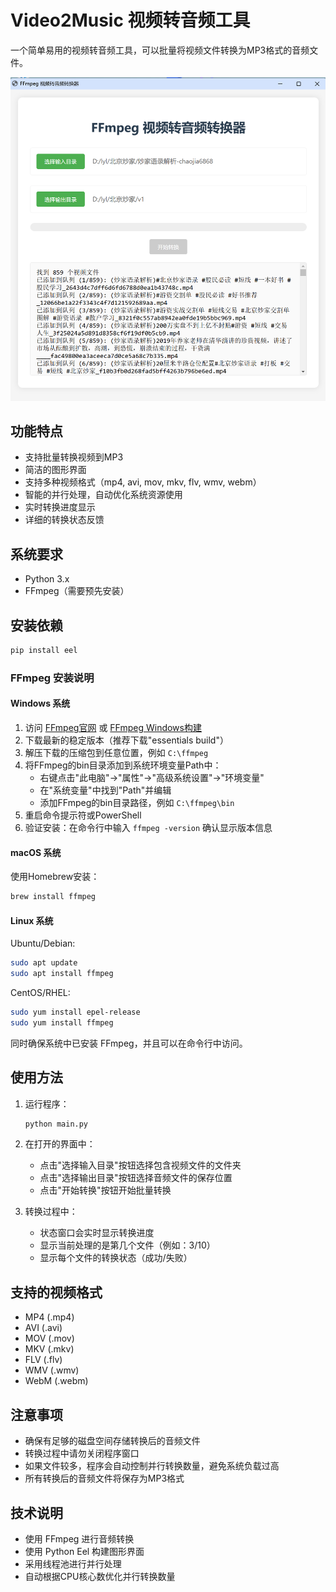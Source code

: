 # Video2Music 视频转音频工具

一个简单易用的视频转音频工具，可以批量将视频文件转换为MP3格式的音频文件。

![image](https://github.com/Wing-Li/video2music/blob/main/res/screenshot.png)


## 功能特点

- 支持批量转换视频到MP3
- 简洁的图形界面
- 支持多种视频格式（mp4, avi, mov, mkv, flv, wmv, webm）
- 智能的并行处理，自动优化系统资源使用
- 实时转换进度显示
- 详细的转换状态反馈

## 系统要求

- Python 3.x
- FFmpeg（需要预先安装）

## 安装依赖

```bash
pip install eel
```

### FFmpeg 安装说明

#### Windows 系统
1. 访问 [FFmpeg官网](https://ffmpeg.org/download.html) 或 [FFmpeg Windows构建](https://www.gyan.dev/ffmpeg/builds/)
2. 下载最新的稳定版本（推荐下载"essentials build"）
3. 解压下载的压缩包到任意位置，例如 `C:\ffmpeg`
4. 将FFmpeg的bin目录添加到系统环境变量Path中：
   - 右键点击"此电脑"→"属性"→"高级系统设置"→"环境变量"
   - 在"系统变量"中找到"Path"并编辑
   - 添加FFmpeg的bin目录路径，例如 `C:\ffmpeg\bin`
5. 重启命令提示符或PowerShell
6. 验证安装：在命令行中输入 `ffmpeg -version` 确认显示版本信息

#### macOS 系统
使用Homebrew安装：
```bash
brew install ffmpeg
```

#### Linux 系统
Ubuntu/Debian:
```bash
sudo apt update
sudo apt install ffmpeg
```

CentOS/RHEL:
```bash
sudo yum install epel-release
sudo yum install ffmpeg
```

同时确保系统中已安装 FFmpeg，并且可以在命令行中访问。

## 使用方法

1. 运行程序：
   ```bash
   python main.py
   ```

2. 在打开的界面中：
   - 点击"选择输入目录"按钮选择包含视频文件的文件夹
   - 点击"选择输出目录"按钮选择音频文件的保存位置
   - 点击"开始转换"按钮开始批量转换

3. 转换过程中：
   - 状态窗口会实时显示转换进度
   - 显示当前处理的是第几个文件（例如：3/10）
   - 显示每个文件的转换状态（成功/失败）

## 支持的视频格式

- MP4 (.mp4)
- AVI (.avi)
- MOV (.mov)
- MKV (.mkv)
- FLV (.flv)
- WMV (.wmv)
- WebM (.webm)

## 注意事项

- 确保有足够的磁盘空间存储转换后的音频文件
- 转换过程中请勿关闭程序窗口
- 如果文件较多，程序会自动控制并行转换数量，避免系统负载过高
- 所有转换后的音频文件将保存为MP3格式

## 技术说明

- 使用 FFmpeg 进行音频转换
- 使用 Python Eel 构建图形界面
- 采用线程池进行并行处理
- 自动根据CPU核心数优化并行转换数量
